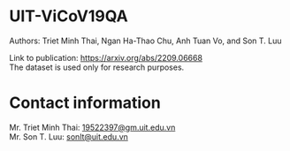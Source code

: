 # UIT-ViCoV19QA   
Authors: Triet Minh Thai, Ngan Ha-Thao Chu, Anh Tuan Vo, and Son T. Luu  
 
Link to publication: https://arxiv.org/abs/2209.06668     
The dataset is used only for research purposes.    

# Contact information  
Mr. Triet Minh Thai:  19522397@gm.uit.edu.vn   
Mr. Son T. Luu: sonlt@uit.edu.vn    
